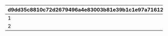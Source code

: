 |d9dd35c8810c72d2679496a4e83003b81e39b1c1e97a716124e471f4e225a5be|a5f4037d991c3dba6950bb3a3622838e18b7b4e0a23713fe1b8129fdcf79c996|cb1ff04c465aa8f503978f5876e6342ff178de6f27f9b1b4dc5b4f91198311b1|5268e1c40b07a5eefef091fda1a38773ca5b6209531b3042a51b9a72c0fed315|
| --- | --- | --- | --- |
|1|0|504660101|0|
|2|0|509260101|0|